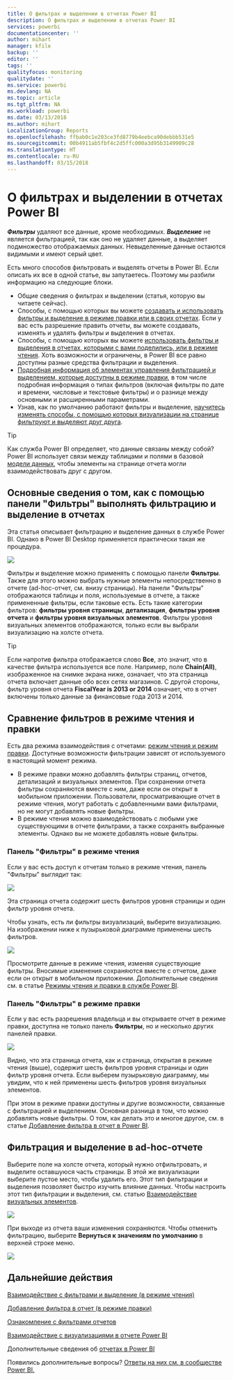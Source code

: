 ```yaml
---
title: О фильтрах и выделении в отчетах Power BI
description: О фильтрах и выделении в отчетах Power BI
services: powerbi
documentationcenter: ''
author: mihart
manager: kfile
backup: ''
editor: ''
tags: ''
qualityfocus: monitoring
qualitydate: ''
ms.service: powerbi
ms.devlang: NA
ms.topic: article
ms.tgt_pltfrm: NA
ms.workload: powerbi
ms.date: 03/13/2018
ms.author: mihart
LocalizationGroup: Reports
ms.openlocfilehash: ffbab0c1e203ce3fd8779b4eebca90debbb531e5
ms.sourcegitcommit: 00b4911ab5fbf4c2d5ffc000a3d95b3149909c28
ms.translationtype: HT
ms.contentlocale: ru-RU
ms.lasthandoff: 03/15/2018
---
```

# <a name="about-filters-and-highlighting-in-power-bi-reports"></a>О фильтрах и выделении в отчетах Power BI
***Фильтры*** удаляют все данные, кроме необходимых.  ***Выделение*** не является фильтрацией, так как оно не удаляет данные, а выделяет подмножество отображаемых данных. Невыделенные данные остаются видимыми и имеют серый цвет.

Есть много способов фильтровать и выделять отчеты в Power BI. Если описать их все в одной статье, вы запутаетесь. Поэтому мы разбили информацию на следующие блоки.

* Общие сведения о фильтрах и выделении (статья, которую вы читаете сейчас).
* Способы, с помощью которых вы можете [создавать и использовать фильтры и выделение в режиме правки или в своих отчетах](power-bi-report-add-filter.md). Если у вас есть разрешение править отчеты, вы можете создавать, изменять и удалять фильтры и выделения в отчетах.
* Способы, с помощью которых вы можете [использовать фильтры и выделения в отчетах, которыми с вами поделились, или в режиме чтения](service-reading-view-and-editing-view.md). Хоть возможности и ограничены, в Power BI все равно доступны разные средства фильтрации и выделения.  
* [Подробная информация об элементах управления фильтрацией и выделением, которые доступны в режиме правки](power-bi-how-to-report-filter.md), в том числе подробная информация о типах фильтров (включая фильтры по дате и времени, числовые и текстовые фильтры) и о разнице между основными и расширенными параметрами.
* Узнав, как по умолчанию работают фильтры и выделение, [научитесь изменять способы, с помощью которых визуализации на странице фильтруют и выделяют друг друга](service-reports-visual-interactions.md).

> [!TIP]
> Как служба Power BI определяет, что данные связаны между собой?  Power BI использует связи между таблицами и полями в базовой [модели данных](https://support.office.com/article/Create-a-Data-Model-in-Excel-87e7a54c-87dc-488e-9410-5c75dbcb0f7b?ui=en-US&rs=en-US&ad=US), чтобы элементы на странице отчета могли взаимодействовать друг с другом.
> 
> 

## <a name="introduction-to-filters-and-highlighting-in-reports-using-the-filters-pane"></a>Основные сведения о том, как с помощью панели "Фильтры" выполнять фильтрацию и выделение в отчетах
 Эта статья описывает фильтрацию и выделение данных в службе Power BI.  Однако в Power BI Desktop применяется практически такая же процедура.  

![](media/power-bi-reports-filters-and-highlighting/power-bi-add-filter-reading-view.png)

Фильтры и выделение можно применять с помощью панели **Фильтры**. Также для этого можно выбрать нужные элементы непосредственно в отчете (ad-hoc-отчет, см. внизу страницы). На панели "Фильтры" отображаются таблицы и поля, используемые в отчете, а также примененные фильтры, если таковые есть. Есть такие категории фильтров: **фильтры уровня страницы**, **детализация**, **фильтры уровня отчета** и **фильтры уровня визуальных элементов**.  Фильтры уровня визуальных элементов отображаются, только если вы выбрали визуализацию на холсте отчета.

> [!TIP]
> Если напротив фильтра отображается слово **Все**, это значит, что в качестве фильтра используется все поле.  Например, поле **Chain(All)**, изображенное на снимке экрана ниже, означает, что эта страница отчета включает данные обо всех сетях магазинов.  С другой стороны, фильтр уровня отчета **FiscalYear is 2013 or 2014** означает, что в отчет включены только данные за финансовые года 2013 и 2014.
> 
> 

## <a name="filters-in-reading-view-versus-editing-view"></a>Сравнение фильтров в режиме чтения и правки
Есть два режима взаимодействия с отчетами: [режим чтения и режим правки](service-reading-view-and-editing-view.md).  Доступные возможности фильтрации зависят от используемого в настоящий момент режима.

* В режиме правки можно добавлять фильтры страниц, отчетов, детализаций и визуальных элементов. При сохранении отчета фильтры сохраняются вместе с ним, даже если он открыт в мобильном приложении. Пользователи, просматривающие отчет в режиме чтения, могут работать с добавленными вами фильтрами, но не могут добавлять новые фильтры.
* В режиме чтения можно взаимодействовать с любыми уже существующими в отчете фильтрами, а также сохранять выбранные элементы.  Однако вы не можете добавлять новые фильтры.

### <a name="the-filters-pane-in-reading-view"></a>Панель "Фильтры" в режиме чтения
Если у вас есть доступ к отчетам только в режиме чтения, панель "Фильтры" выглядит так:

![](media/power-bi-reports-filters-and-highlighting/power-bi-filter-reading-view.png)

Эта страница отчета содержит шесть фильтров уровня страницы и один фильтр уровня отчета.

Чтобы узнать, есть ли фильтры визуализаций, выберите визуализацию. На изображении ниже к пузырьковой диаграмме применены шесть фильтров.

![](media/power-bi-reports-filters-and-highlighting/power-bi-filter-visual-level.png)

Просмотрите данные в режиме чтения, изменяя существующие фильтры. Вносимые изменения сохраняются вместе с отчетом, даже если он открыт в мобильном приложении. Дополнительные сведения см. в статье [Режимы чтения и правки в службе Power BI](service-reading-view-and-editing-view.md).

### <a name="the-filters-pane-in-editing-view"></a>Панель "Фильтры" в режиме правки
Если у вас есть разрешения владельца и вы открываете отчет в режиме правки, доступна не только панель **Фильтры**, но и несколько других панелей правки.

![](media/power-bi-reports-filters-and-highlighting/power-bi-add-filter-editing-view.png)

Видно, что эта страница отчета, как и страница, открытая в режиме чтения (выше), содержит шесть фильтров уровня страницы и один фильтр уровня отчета. Если выберем пузырьковую диаграмму, мы увидим, что к ней применены шесть фильтров уровня визуальных элементов.

При этом в режиме правки доступны и другие возможности, связанные с фильтрацией и выделением. Основная разница в том, что можно добавлять новые фильтры. О том, как делать это и многое другое, см. в статье [Добавление фильтра в отчет в Power BI](power-bi-report-add-filter.md).

## <a name="ad-hoc-filtering-and-highlighting"></a>Фильтрация и выделение в ad-hoc-отчете
Выберите поле на холсте отчета, который нужно отфильтровать, и выделите оставшуюся часть страницы. В этой же визуализации выберите пустое место, чтобы удалить его. Этот тип фильтрации и выделения позволяет быстро изучить влияние данных. Чтобы настроить этот тип фильтрации и выделения, см. статью [Взаимодействие визуальных элементов](service-reports-visual-interactions.md).

![](media/power-bi-reports-filters-and-highlighting/power-bi-adhoc-filter.gif)

При выходе из отчета ваши изменения сохраняются. Чтобы отменить фильтрацию, выберите **Вернуться к значениям по умолчанию** в верхней строке меню.

![](media/power-bi-reports-filters-and-highlighting/power-bi-reset-to-default.png)

## <a name="next-steps"></a>Дальнейшие действия
[Взаимодействие с фильтрами и выделение (в режиме чтения)](service-reading-view-and-editing-view.md)

[Добавление фильтра в отчет (в режиме правки)](power-bi-report-add-filter.md)

[Ознакомление с фильтрами отчетов](power-bi-how-to-report-filter.md)

[Взаимодействие с визуализациями в отчете Power BI](service-reports-visual-interactions.md)

Дополнительные сведения об [отчетах в Power BI](service-reports.md)

Появились дополнительные вопросы? [Ответы на них см. в сообществе Power BI.](http://community.powerbi.com/)

